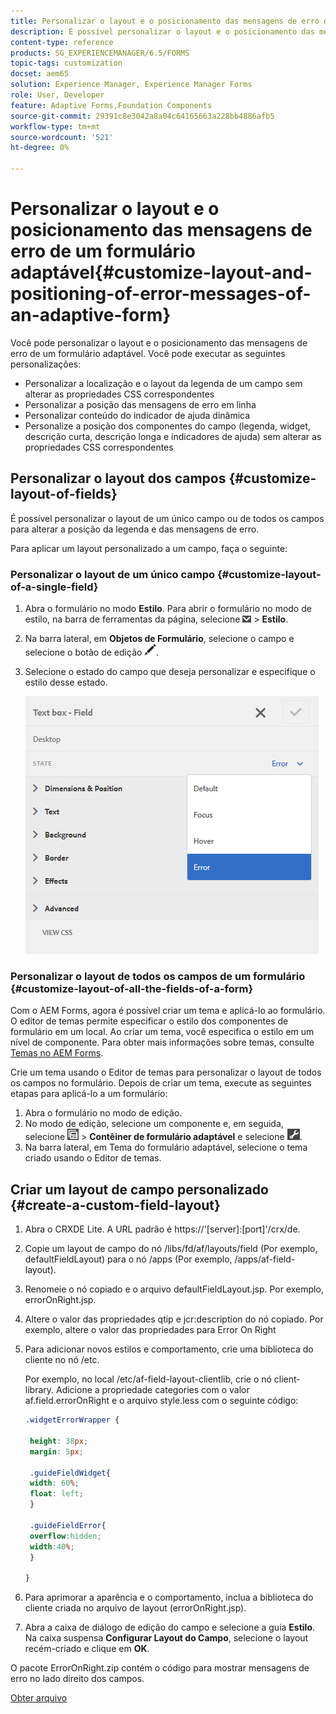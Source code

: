 ```yaml
---
title: Personalizar o layout e o posicionamento das mensagens de erro de um formulário adaptável
description: É possível personalizar o layout e o posicionamento das mensagens de erro de um adaptável para.
content-type: reference
products: SG_EXPERIENCEMANAGER/6.5/FORMS
topic-tags: customization
docset: aem65
solution: Experience Manager, Experience Manager Forms
role: User, Developer
feature: Adaptive Forms,Foundation Components
source-git-commit: 29391c8e3042a8a04c64165663a228bb4886afb5
workflow-type: tm+mt
source-wordcount: '521'
ht-degree: 0%

---
```


# Personalizar o layout e o posicionamento das mensagens de erro de um formulário adaptável{#customize-layout-and-positioning-of-error-messages-of-an-adaptive-form}

Você pode personalizar o layout e o posicionamento das mensagens de erro de um formulário adaptável. Você pode executar as seguintes personalizações:

* Personalizar a localização e o layout da legenda de um campo sem alterar as propriedades CSS correspondentes
* Personalizar a posição das mensagens de erro em linha
* Personalizar conteúdo do indicador de ajuda dinâmica
* Personalize a posição dos componentes do campo (legenda, widget, descrição curta, descrição longa e indicadores de ajuda) sem alterar as propriedades CSS correspondentes

## Personalizar o layout dos campos {#customize-layout-of-fields}

É possível personalizar o layout de um único campo ou de todos os campos para alterar a posição da legenda e das mensagens de erro.

Para aplicar um layout personalizado a um campo, faça o seguinte:

### Personalizar o layout de um único campo {#customize-layout-of-a-single-field}

1. Abra o formulário no modo **Estilo**. Para abrir o formulário no modo de estilo, na barra de ferramentas da página, selecione ![tela suspensa](assets/canvas-drop-down.png) > **Estilo**.
1. Na barra lateral, em **Objetos de Formulário**, selecione o campo e selecione o botão de edição ![botão de edição](assets/edit-button.png).
1. Selecione o estado do campo que deseja personalizar e especifique o estilo desse estado.

   ![Especificando o estilo em linha de um campo](assets/edit-error-state.png)

### Personalizar o layout de todos os campos de um formulário {#customize-layout-of-all-the-fields-of-a-form}

Com o AEM Forms, agora é possível criar um tema e aplicá-lo ao formulário. O editor de temas permite especificar o estilo dos componentes de formulário em um local. Ao criar um tema, você especifica o estilo em um nível de componente. Para obter mais informações sobre temas, consulte [Temas no AEM Forms](../../forms/using/themes.md).

Crie um tema usando o Editor de temas para personalizar o layout de todos os campos no formulário. Depois de criar um tema, execute as seguintes etapas para aplicá-lo a um formulário:

1. Abra o formulário no modo de edição.
1. No modo de edição, selecione um componente e, em seguida, selecione ![nível do campo](assets/field-level.png) > **Contêiner de formulário adaptável** e selecione ![cmppr](assets/cmppr.png).
1. Na barra lateral, em Tema do formulário adaptável, selecione o tema criado usando o Editor de temas.

## Criar um layout de campo personalizado {#create-a-custom-field-layout}

1. Abra o CRXDE Lite. A URL padrão é https://&#39;[server]:[port]&#39;/crx/de.
1. Copie um layout de campo do nó /libs/fd/af/layouts/field (Por exemplo, defaultFieldLayout) para o nó /apps (Por exemplo, /apps/af-field-layout).
1. Renomeie o nó copiado e o arquivo defaultFieldLayout.jsp. Por exemplo, errorOnRight.jsp.

1. Altere o valor das propriedades qtip e jcr:description do nó copiado. Por exemplo, altere o valor das propriedades para Error On Right

1. Para adicionar novos estilos e comportamento, crie uma biblioteca do cliente no nó /etc.

   Por exemplo, no local /etc/af-field-layout-clientlib, crie o nó client-library. Adicione a propriedade categories com o valor af.field.errorOnRight e o arquivo style.less com o seguinte código:

   ```css
   .widgetErrorWrapper {
   
    height: 38px;
    margin: 5px;
   
    .guideFieldWidget{
    width: 60%;
    float: left; 
    }
   
    .guideFieldError{
    overflow:hidden;
    width:40%; 
    }
   
   }
   ```

1. Para aprimorar a aparência e o comportamento, inclua a biblioteca do cliente criada no arquivo de layout (errorOnRight.jsp).
1. Abra a caixa de diálogo de edição do campo e selecione a guia **Estilo**. Na caixa suspensa **Configurar Layout do Campo**, selecione o layout recém-criado e clique em **OK**.

O pacote ErrorOnRight.zip contém o código para mostrar mensagens de erro no lado direito dos campos.

[Obter arquivo](assets/erroronright.zip)

